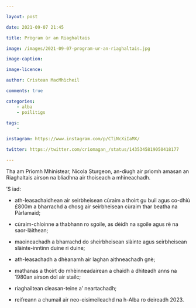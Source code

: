 ```yaml
---

layout: post

date: 2021-09-07 21:45

title: Prògram ùr an Riaghaltais

image: /images/2021-09-07-program-ur-an-riaghaltais.jpg

image-caption:

image-licence:

author: Crìstean MacMhìcheil

comments: true

categories:
    - alba
    - poilitigs

tags:
    -

instagram: https://www.instagram.com/p/CTiNcXiIaMX/

twitter: https://twitter.com/criomagan_/status/1435345819050418177

---
```

Tha am Prìomh Mhinistear, Nicola Sturgeon, an-diugh air prìomh amasan an Riaghaltais airson na bliadhna air thoiseach a mhìneachadh.

<!--more-->

’S iad:

* ath-leasachaidhean air seirbheisean cùraim a thoirt gu buil agus co-dhiù £800m a bharrachd a chosg air seirbheisean cùraim thar beatha na Pàrlamaid;

* cùraim-chloinne a thabhann ro sgoile, as dèidh na sgoile agus rè na saor-làithean;

* maoineachadh a bharrachd do sheirbheisean slàinte agus seirbheisean slàinte-inntinn duine ri duine;

* ath-leasachadh a dhèanamh air laghan aithneachadh gnè;

* mathanas a thoirt do mhèinneadairean a chaidh a dhìteadh anns na 1980an airson dol air stailc;

* riaghailtean cleasan-teine a’ neartachadh;

* reifreann a chumail air neo-eisimeileachd na h-Alba ro deireadh 2023.
